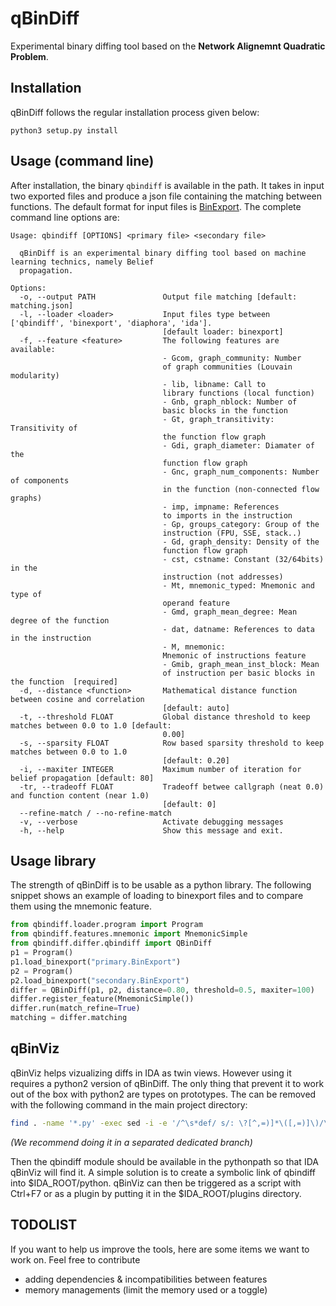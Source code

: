 qBinDiff
========

Experimental binary diffing tool based on the **Network Alignemnt Quadratic Problem**.

Installation
------------

qBinDiff follows the regular installation process given below:

    python3 setup.py install

Usage (command line)
--------------------

After installation, the binary ``qbindiff`` is available in the path.
It takes in input two exported files and produce a json file containing
the matching between functions. The default format for input files is
[BinExport](https://github.com/google/binexport). The complete command
line options are:

    Usage: qbindiff [OPTIONS] <primary file> <secondary file>

      qBinDiff is an experimental binary diffing tool based on machine learning technics, namely Belief
      propagation.

    Options:
      -o, --output PATH               Output file matching [default: matching.json]
      -l, --loader <loader>           Input files type between ['qbindiff', 'binexport', 'diaphora', 'ida'].
                                      [default loader: binexport]
      -f, --feature <feature>         The following features are available:
                                      - Gcom, graph_community: Number
                                      of graph communities (Louvain modularity)
                                      - lib, libname: Call to
                                      library functions (local function)
                                      - Gnb, graph_nblock: Number of
                                      basic blocks in the function
                                      - Gt, graph_transitivity: Transitivity of
                                      the function flow graph
                                      - Gdi, graph_diameter: Diamater of the
                                      function flow graph
                                      - Gnc, graph_num_components: Number of components
                                      in the function (non-connected flow graphs)
                                      - imp, impname: References
                                      to imports in the instruction
                                      - Gp, groups_category: Group of the
                                      instruction (FPU, SSE, stack..)
                                      - Gd, graph_density: Density of the
                                      function flow graph
                                      - cst, cstname: Constant (32/64bits) in the
                                      instruction (not addresses)
                                      - Mt, mnemonic_typed: Mnemonic and type of
                                      operand feature
                                      - Gmd, graph_mean_degree: Mean degree of the function
                                      - dat, datname: References to data in the instruction
                                      - M, mnemonic:
                                      Mnemonic of instructions feature
                                      - Gmib, graph_mean_inst_block: Mean
                                      of instruction per basic blocks in the function  [required]
      -d, --distance <function>       Mathematical distance function between cosine and correlation
                                      [default: auto]
      -t, --threshold FLOAT           Global distance threshold to keep matches between 0.0 to 1.0 [default:
                                      0.00]
      -s, --sparsity FLOAT            Row based sparsity threshold to keep matches between 0.0 to 1.0
                                      [default: 0.20]
      -i, --maxiter INTEGER           Maximum number of iteration for belief propagation [default: 80]
      -tr, --tradeoff FLOAT           Tradeoff betwee callgraph (neat 0.0) and function content (near 1.0)
                                      [default: 0]
      --refine-match / --no-refine-match
      -v, --verbose                   Activate debugging messages
      -h, --help                      Show this message and exit.


Usage library
-------------

The strength of qBinDiff is to be usable as a python library. The following snippet shows an example
of loading to binexport files and to compare them using the mnemonic feature.

```python
from qbindiff.loader.program import Program
from qbindiff.features.mnemonic import MnemonicSimple
from qbindiff.differ.qbindiff import QBinDiff
p1 = Program()
p1.load_binexport("primary.BinExport")
p2 = Program()
p2.load_binexport("secondary.BinExport")
differ = QBinDiff(p1, p2, distance=0.80, threshold=0.5, maxiter=100)
differ.register_feature(MnemonicSimple())
differ.run(match_refine=True)
matching = differ.matching
```

qBinViz
-------

qBinViz helps vizualizing diffs in IDA as twin views. However using it requires
a python2 version of qBinDiff. The only thing that prevent it to work out of the
box with python2 are types on prototypes. The can be removed with the following
command in the main project directory:

```bash
find . -name '*.py' -exec sed -i -e '/^\s*def/ s/: \?[^,=)]*\([,=)]\)/\1/g' -e '/^\s*def/ s/ -> .*:/:/g' '{}' \;
```


_(We recommend doing it in a separated dedicated branch)_

Then the qbindiff module should be available in the pythonpath so that IDA qBinViz
will find it. A simple solution is to create a symbolic link of qbindiff into $IDA_ROOT/python.
qBinViz can then be triggered as a script with Ctrl+F7 or as a plugin by putting it
in the $IDA_ROOT/plugins directory.

TODOLIST
--------
If you want to help us improve the tools, here are some items we want to work on. Feel free to contribute

* adding dependencies & incompatibilities between features
* memory managements (limit the memory used or a toggle)
